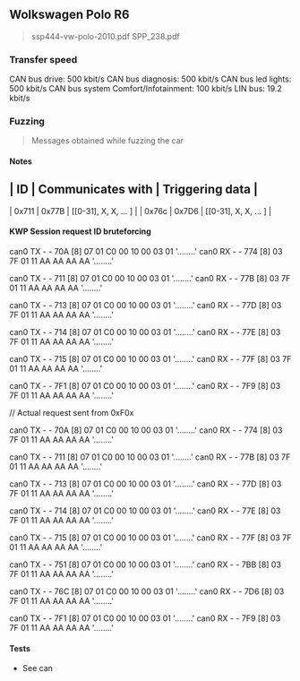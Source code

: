 ## Wolkswagen Polo R6

> ssp444-vw-polo-2010.pdf
> SPP_238.pdf

### Transfer speed
CAN bus drive:                       500 kbit/s
CAN bus diagnosis:                   500 kbit/s
CAN bus led lights:                  500 kbit/s
CAN bus system Comfort/Infotainment: 100 kbit/s
LIN bus:                             19.2 kbit/s

### Fuzzing

> Messages obtained while fuzzing the car

#### Notes

|       ID        |    Communicates with    |    Triggering data    |
---------------------------------------------------------------------
| 0x711           |  0x77B                  | [[0-31], X, X, ... ]  |
| 0x76c           |  0x7D6                  | [[0-31], X, X, ... ]  |

#### KWP Session request ID bruteforcing

can0  TX - -  70A   [8]  07 01 C0 00 10 00 03 01   '........'
can0  RX - -  774   [8]  03 7F 01 11 AA AA AA AA   '........'

can0  TX - -  711   [8]  07 01 C0 00 10 00 03 01   '........'
can0  RX - -  77B   [8]  03 7F 01 11 AA AA AA AA   '........'

can0  TX - -  713   [8]  07 01 C0 00 10 00 03 01   '........'
can0  RX - -  77D   [8]  03 7F 01 11 AA AA AA AA   '........'

can0  TX - -  714   [8]  07 01 C0 00 10 00 03 01   '........'
can0  RX - -  77E   [8]  03 7F 01 11 AA AA AA AA   '........'

can0  TX - -  715   [8]  07 01 C0 00 10 00 03 01   '........'
can0  RX - -  77F   [8]  03 7F 01 11 AA AA AA AA   '........'

can0  TX - -  7F1   [8]  07 01 C0 00 10 00 03 01   '........'
can0  RX - -  7F9   [8]  03 7F 01 11 AA AA AA AA   '........'

// Actual request sent from 0xF0x

can0  TX - -  70A   [8]  07 01 C0 00 10 00 03 01   '........'
can0  RX - -  774   [8]  03 7F 01 11 AA AA AA AA   '........'

can0  TX - -  711   [8]  07 01 C0 00 10 00 03 01   '........'
can0  RX - -  77B   [8]  03 7F 01 11 AA AA AA AA   '........'

can0  TX - -  713   [8]  07 01 C0 00 10 00 03 01   '........'
can0  RX - -  77D   [8]  03 7F 01 11 AA AA AA AA   '........'

can0  TX - -  714   [8]  07 01 C0 00 10 00 03 01   '........'
can0  RX - -  77E   [8]  03 7F 01 11 AA AA AA AA   '........'

can0  TX - -  715   [8]  07 01 C0 00 10 00 03 01   '........'
can0  RX - -  77F   [8]  03 7F 01 11 AA AA AA AA   '........'

can0  TX - -  751   [8]  07 01 C0 00 10 00 03 01   '........'
can0  RX - -  7BB   [8]  03 7F 01 11 AA AA AA AA   '........'

can0  TX - -  76C   [8]  07 01 C0 00 10 00 03 01   '........'
can0  RX - -  7D6   [8]  03 7F 01 11 AA AA AA AA   '........'

can0  TX - -  7F1   [8]  07 01 C0 00 10 00 03 01   '........'
can0  RX - -  7F9   [8]  03 7F 01 11 AA AA AA AA   '........'

#### Tests

- See can
